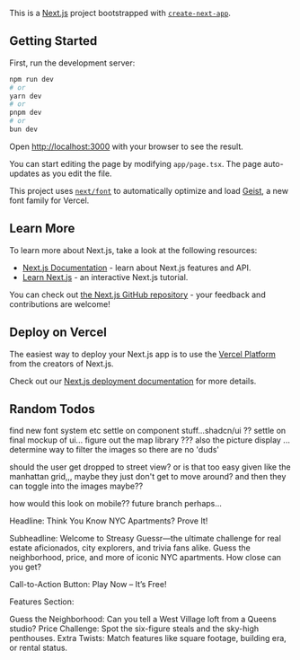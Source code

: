 This is a [Next.js](https://nextjs.org) project bootstrapped with [`create-next-app`](https://nextjs.org/docs/app/api-reference/cli/create-next-app).

## Getting Started

First, run the development server:

```bash
npm run dev
# or
yarn dev
# or
pnpm dev
# or
bun dev
```

Open [http://localhost:3000](http://localhost:3000) with your browser to see the result.

You can start editing the page by modifying `app/page.tsx`. The page auto-updates as you edit the file.

This project uses [`next/font`](https://nextjs.org/docs/app/building-your-application/optimizing/fonts) to automatically optimize and load [Geist](https://vercel.com/font), a new font family for Vercel.

## Learn More

To learn more about Next.js, take a look at the following resources:

- [Next.js Documentation](https://nextjs.org/docs) - learn about Next.js features and API.
- [Learn Next.js](https://nextjs.org/learn) - an interactive Next.js tutorial.

You can check out [the Next.js GitHub repository](https://github.com/vercel/next.js) - your feedback and contributions are welcome!

## Deploy on Vercel

The easiest way to deploy your Next.js app is to use the [Vercel Platform](https://vercel.com/new?utm_medium=default-template&filter=next.js&utm_source=create-next-app&utm_campaign=create-next-app-readme) from the creators of Next.js.

Check out our [Next.js deployment documentation](https://nextjs.org/docs/app/building-your-application/deploying) for more details.

## Random Todos

find new font system etc
settle on component stuff...shadcn/ui ??
settle on final mockup of ui...
figure out the map library ??? also the picture display ...
determine way to filter the images so there are no 'duds'

should the user get dropped to street view? or is that too easy given like the manhattan grid,,, maybe they just don't get to move around? and then they can toggle into the images maybe??

how would this look on mobile?? future branch perhaps...

Headline:
Think You Know NYC Apartments? Prove It!

Subheadline:
Welcome to Streasy Guessr—the ultimate challenge for real estate aficionados, city explorers, and trivia fans alike. Guess the neighborhood, price, and more of iconic NYC apartments. How close can you get?

Call-to-Action Button:
Play Now – It’s Free!

Features Section:

Guess the Neighborhood: Can you tell a West Village loft from a Queens studio?
Price Challenge: Spot the six-figure steals and the sky-high penthouses.
Extra Twists: Match features like square footage, building era, or rental status.
